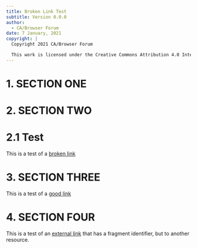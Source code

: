 ```yaml
---
title: Broken Link Test
subtitle: Version 0.0.0
author:
  - CA/Browser Forum
date: 7 January, 2021
copyright: |
  Copyright 2021 CA/Browser Forum

  This work is licensed under the Creative Commons Attribution 4.0 International license.
---
```


# 1. SECTION ONE

# 2. SECTION TWO

# 2.1 Test

This is a test of a [broken link](#section-four)

# 3. SECTION THREE

This is a test of a [good link](#3-section-three)

# 4. SECTION FOUR

This is a test of an [external link](https://tools.ietf.org/html/rfc5280#section-4.1)
that has a fragment identifier, but to another resource.
